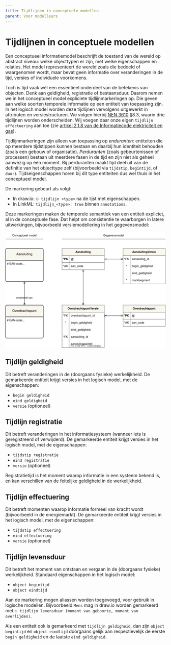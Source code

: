 ```yaml
---
title: Tijdlijnen in conceptuele modellen
parent: Voor modelleurs
---
```


# Tijdlijnen in conceptuele modellen

Een conceptueel informatiemodel beschrijft de toestand van de wereld op abstract niveau: welke objecttypen er zijn, met welke eigenschappen en relaties. Het model representeert de wereld zoals die bedoeld of waargenomen wordt, maar bevat geen informatie over veranderingen in de tijd, versies of individuele voorkomens.

Toch is tijd vaak wél een essentieel onderdeel van de betekenis van objecten. Denk aan geldigheid, registratie of bestaansduur. Daarom nemen we in het conceptueel model expliciete tijdlijnmarkeringen op. Die geven aan welke soorten temporele informatie op een entiteit van toepassing zijn. In het logisch model worden deze tijdlijnen vervolgens uitgewerkt in attributen en versiestructuren. We volgen hierbij [NEN 3610](https://www.geonovum.nl/geo-standaarden/nen-3610-basismodel-voor-informatiemodellen) §8.3, waarin drie tijdlijnen worden onderscheiden. Wij voegen daar onze eigen `tijdlijn effectuering` aan toe (zie [artikel 2.1.8 van de Informatiecode elektriciteit en gas](https://wetten.overheid.nl/jci1.3:c:BWBR0037934&hoofdstuk=2&paragraaf=2.1&artikel=2.1.8&z=2025-01-01&g=2025-01-01)).

Tijdlijnmarkeringen zijn alleen van toepassing op *enduranten*: entiteiten die op meerdere tijdstippen kunnen bestaan en daarbij hun identiteit behouden (zoals een gebouw of organisatie). *Perduranten* (zoals gebeurtenissen of processen) bestaan uit meerdere fasen in de tijd en zijn niet als geheel aanwezig op één moment. Bij perduranten maakt tijd deel uit van de definitie van het objecttype zelf (bijvoorbeeld via `tijdstip`, `begintijd`, of `duur`). Tijdseigenschappen horen bij dit type entiteiten dus wel thuis in het conceptueel model.

De markering gebeurt als volgt:

- In draw.io: `⏲ tijdlijn <type>` na de lijst met eigenschappen.
- In LinkML: `tijdlijn_<type>: true` binnen `annotations`.

Deze markeringen maken de temporele semantiek van een entiteit expliciet, al in de conceptuele fase. Dat helpt om consistentie te waarborgen in latere uitwerkingen, bijvoorbeeld versiemodellering in het gegevensmodel:

![Tijdlijnen in een gegevensmodel](tijdlijnen.drawio.svg)

## Tijdlijn geldigheid

Dit betreft veranderingen in de (doorgaans fysieke) werkelijkheid. De gemarkeerde entiteit krijgt versies in het logisch model, met de eigenschappen:

- `begin geldigheid`
- `eind geldigheid`
- `versie` (optioneel)

## Tijdlijn registratie

Dit betreft veranderingen in het informatiesysteem (wanneer iets is geregistreerd of verwijderd). De gemarkeerde entiteit krijgt versies in het logisch model, met de eigenschappen:

- `tijdstip registratie`
- `eind registratie`
- `versie` (optioneel)

Registratietijd is het moment waarop informatie in een systeem bekend is, en kan verschillen van de feitelijke geldigheid in de werkelijkheid.

## Tijdlijn effectuering

Dit betreft momenten waarop informatie formeel van kracht wordt (bijvoorbeeld in de energiemarkt). De gemarkeerde entiteit krijgt versies in het logisch model, met de eigenschappen:

- `tijdstip effectuering`  
- `eind effectuering`  
- `versie` (optioneel)

## Tijdlijn levensduur

Dit betreft het moment van ontstaan en vergaan in de (doorgaans fysieke) werkelijkheid. Standaard eigenschappen in het logisch model:

- `object begintijd`  
- `object eindtijd`  

Aan de markering mogen aliassen worden toegevoegd, voor gebruik in logische modellen. Bijvoorbeeld `Mens` mag in draw.io worden gemarkeerd met `⏲ tijdlijn levensduur (moment van geboorte, moment van overlijden)`.

Als een entiteit ook is gemarkeerd met `tijdlijn geldigheid`, dan zijn `object begintijd` en `object eindtijd` doorgaans gelijk aan respectievelijk de eerste `begin geldigheid` en de laatste `eind geldigheid`.
